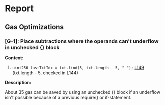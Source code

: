 # Report
## Gas Optimizations ##
### [G-1]: Place subtractions where the operands can't underflow in unchecked {} block
**Context:**

1. ```uint256 lastTxtIdx = txt.find(5, txt.length - 5, " ");``` [L149](https://github.com/code-423n4/2023-04-ens/blob/main/contracts/dnsregistrar/OffchainDNSResolver.sol#L149) (txt.length - 5, checked in L144)

**Description:**

About 35 gas can be saved by using an unchecked {} block if an underflow isn't possible because of a previous require() or if-statement.
